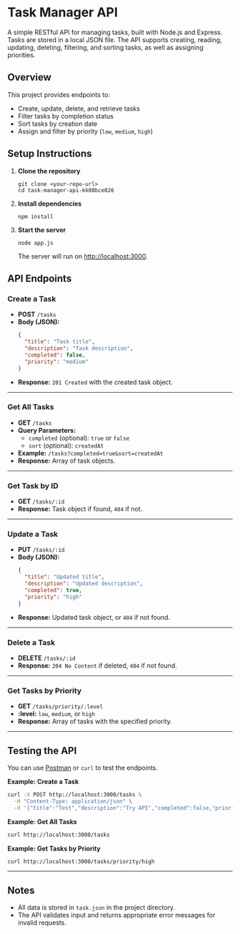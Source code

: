 # Task Manager API

A simple RESTful API for managing tasks, built with Node.js and Express. Tasks are stored in a local JSON file. The API supports creating, reading, updating, deleting, filtering, and sorting tasks, as well as assigning priorities.

## Overview

This project provides endpoints to:
- Create, update, delete, and retrieve tasks
- Filter tasks by completion status
- Sort tasks by creation date
- Assign and filter by priority (`low`, `medium`, `high`)

## Setup Instructions

1. **Clone the repository**  
   ```
   git clone <your-repo-url>
   cd task-manager-api-kk08bce026
   ```

2. **Install dependencies**  
   ```
   npm install
   ```

3. **Start the server**  
   ```
   node app.js
   ```
   The server will run on [http://localhost:3000](http://localhost:3000).

## API Endpoints

### Create a Task

- **POST** `/tasks`
- **Body (JSON):**
  ```json
  {
    "title": "Task title",
    "description": "Task description",
    "completed": false,
    "priority": "medium"
  }
  ```
- **Response:** `201 Created` with the created task object.

---

### Get All Tasks

- **GET** `/tasks`
- **Query Parameters:**
  - `completed` (optional): `true` or `false`
  - `sort` (optional): `createdAt`
- **Example:** `/tasks?completed=true&sort=createdAt`
- **Response:** Array of task objects.

---

### Get Task by ID

- **GET** `/tasks/:id`
- **Response:** Task object if found, `404` if not.

---

### Update a Task

- **PUT** `/tasks/:id`
- **Body (JSON):**
  ```json
  {
    "title": "Updated title",
    "description": "Updated description",
    "completed": true,
    "priority": "high"
  }
  ```
- **Response:** Updated task object, or `404` if not found.

---

### Delete a Task

- **DELETE** `/tasks/:id`
- **Response:** `204 No Content` if deleted, `404` if not found.

---

### Get Tasks by Priority

- **GET** `/tasks/priority/:level`
- **:level:** `low`, `medium`, or `high`
- **Response:** Array of tasks with the specified priority.

---

## Testing the API

You can use [Postman](https://www.postman.com/) or `curl` to test the endpoints.

**Example: Create a Task**
```bash
curl -X POST http://localhost:3000/tasks \
  -H "Content-Type: application/json" \
  -d '{"title":"Test","description":"Try API","completed":false,"priority":"low"}'
```

**Example: Get All Tasks**
```bash
curl http://localhost:3000/tasks
```

**Example: Get Tasks by Priority**
```bash
curl http://localhost:3000/tasks/priority/high
```  

---

## Notes

- All data is stored in `task.json` in the project directory.
- The API validates input and returns appropriate error messages for invalid requests.
